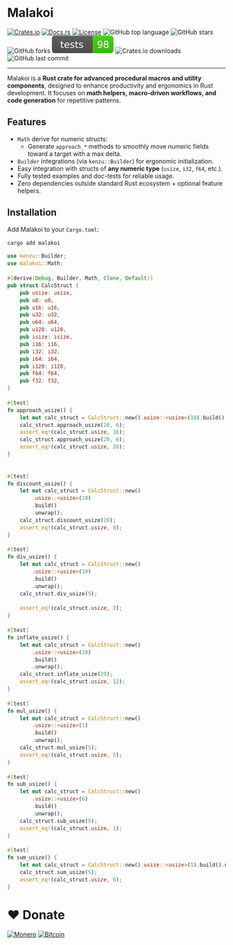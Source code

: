# Malakoi

[![Crates.io](https://img.shields.io/crates/v/malakoi.svg)](https://crates.io/crates/malakoi)
[![Docs.rs](https://docs.rs/malakoi/badge.svg)](https://docs.rs/malakoi)
[![License](https://img.shields.io/crates/l/malakoi.svg)](https://github.com/pas2rust/malakoi/blob/main/LICENSE)
![GitHub top language](https://img.shields.io/github/languages/top/pas2rust/malakoi?color=orange&logo=rust&style=flat&logoColor=white)
![GitHub stars](https://img.shields.io/github/stars/pas2rust/malakoi?color=success&style=flat&logo=github)
![GitHub forks](https://img.shields.io/github/forks/pas2rust/malakoi?color=orange&logo=Furry%20Network&style=flat&logoColor=white)
![Tests](https://raw.githubusercontent.com/pas2rust/badges/main/malakoi-tests.svg)
![Crates.io downloads](https://img.shields.io/crates/d/malakoi.svg)
![GitHub last commit](https://img.shields.io/github/last-commit/pas2rust/malakoi?color=ff69b4&label=update&logo=git&style=flat&logoColor=white)

---

Malakoi is a **Rust crate for advanced procedural macros and utility components**, designed to enhance productivity and ergonomics in Rust development. It focuses on **math helpers, macro-driven workflows, and code generation** for repetitive patterns.

## Features

- `Math` derive for numeric structs:
  - Generate `approach_*` methods to smoothly move numeric fields toward a target with a max delta.
- `Builder` integrations (via `kenzu::Builder`) for ergonomic initialization.
- Easy integration with structs of **any numeric type** (`usize`, `i32`, `f64`, etc.).
- Fully tested examples and doc-tests for reliable usage.
- Zero dependencies outside standard Rust ecosystem + optional feature helpers.

## Installation

Add Malakoi to your `Cargo.toml`:

```bash
cargo add malakoi
```

```rust
use kenzu::Builder;
use malakoi::Math;

#[derive(Debug, Builder, Math, Clone, Default)]
pub struct CalcStruct {
    pub usize: usize,
    pub u8: u8,
    pub u16: u16,
    pub u32: u32,
    pub u64: u64,
    pub u128: u128,
    pub isize: isize,
    pub i16: i16,
    pub i32: i32,
    pub i64: i64,
    pub i128: i128,
    pub f64: f64,
    pub f32: f32,
}

#[test]
fn approach_usize() {
    let mut calc_struct = CalcStruct::new().usize::<usize>(10).build().unwrap();
    calc_struct.approach_usize(20, 6);
    assert_eq!(calc_struct.usize, 16);
    calc_struct.approach_usize(20, 6);
    assert_eq!(calc_struct.usize, 20);
}


#[test]
fn discount_usize() {
    let mut calc_struct = CalcStruct::new()
        .usize::<usize>(10)
        .build()
        .unwrap();
    calc_struct.discount_usize(20);
    assert_eq!(calc_struct.usize, 8);
}

#[test]
fn div_usize() {
    let mut calc_struct = CalcStruct::new()
        .usize::<usize>(10)
        .build()
        .unwrap();
    calc_struct.div_usize(5);

    assert_eq!(calc_struct.usize, 2);
}

#[test]
fn inflate_usize() {
    let mut calc_struct = CalcStruct::new()
        .usize::<usize>(10)
        .build()
        .unwrap();
    calc_struct.inflate_usize(20);
    assert_eq!(calc_struct.usize, 12);
}

#[test]
fn mul_usize() {
    let mut calc_struct = CalcStruct::new()
        .usize::<usize>(1)
        .build()
        .unwrap();
    calc_struct.mul_usize(5);
    assert_eq!(calc_struct.usize, 5);
}

#[test]
fn sub_usize() {
    let mut calc_struct = CalcStruct::new()
        .usize::<usize>(6)
        .build()
        .unwrap();
    calc_struct.sub_usize(5);
    assert_eq!(calc_struct.usize, 1);
}

#[test]
fn sum_usize() {
    let mut calc_struct = CalcStruct::new().usize::<usize>(1).build().unwrap();
    calc_struct.sum_usize(5);
    assert_eq!(calc_struct.usize, 6);
}

```

# ❤️ Donate

[![Monero](https://img.shields.io/badge/88NKLkhZf1nTVpaSU6vwG6dwBwb9tFVSM8Lpj3YqdL1PMt8Gm7opV7aUnMYBaAC9Y6a4kfDc3fLGoMVqeSJKNphyLpLdEvC-FF6600?style=flat&logo=monero&logoColor=white)](https://github.com/pas2rust/pas2rust/blob/main/pas-monero-donate.png)
[![Bitcoin](https://img.shields.io/badge/bc1qnlayyh84e9u5pd4m9g9sf4c5zdzswvkmudmdu5-EAB300?style=flat&logo=bitcoin&logoColor=white)](https://github.com/pas2rust/pas2rust/blob/main/pas-bitcoin-donate.png)